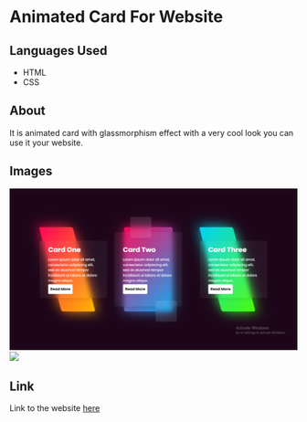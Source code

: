 <h1>Animated Card For Website</h1>
<h2>Languages Used</h2>
<ul>
  <li>HTML</li>
  <li>CSS</li>
</ul>
<h2>About</h2>
<p>It is animated card with glassmorphism effect with a very cool look  you can use it your website.</p>
<h2>Images</h2>
<img src="./images/Screenshot (468).png" />
<img src="./images/Screenshot (467).png" />
<h2>Link</h2>
<p>Link to the website <a href="https://elegant-galileo-4524f2.netlify.app/">here</a></p>
